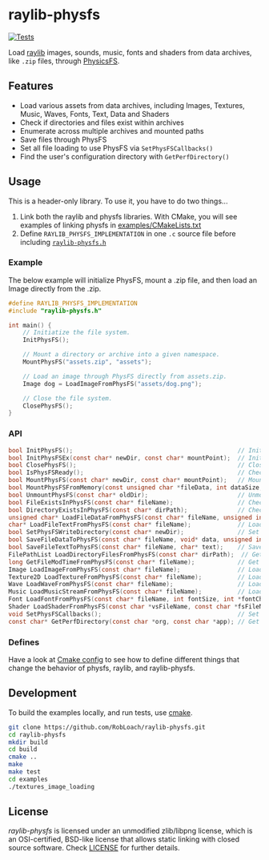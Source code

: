# raylib-physfs

[![Tests](https://github.com/RobLoach/raylib-physfs/actions/workflows/Tests.yml/badge.svg)](https://github.com/RobLoach/raylib-physfs/actions/workflows/Tests.yml)

Load [raylib](https://www.raylib.com/) images, sounds, music, fonts and shaders from data archives, like `.zip` files, through [PhysicsFS](https://github.com/icculus/physfs).

## Features

- Load various assets from data archives, including Images, Textures, Music, Waves, Fonts, Text, Data and Shaders
- Check if directories and files exist within archives
- Enumerate across multiple archives and mounted paths
- Save files through PhysFS
- Set all file loading to use PhysFS via `SetPhysFSCallbacks()`
- Find the user's configuration directory with `GetPerfDirectory()`

## Usage

This is a header-only library. To use it, you have to do two things...

1. Link both the raylib and physfs libraries. With CMake, you will see examples of linking physfs in [examples/CMakeLists.txt](examples/CMakeLists.txt)
2. Define `RAYLIB_PHYSFS_IMPLEMENTATION` in one `.c` source file before including [`raylib-physfs.h`](include/raylib-physfs.h)

### Example

The below example will initialize PhysFS, mount a .zip file, and then load an Image directly from the .zip.

``` c
#define RAYLIB_PHYSFS_IMPLEMENTATION
#include "raylib-physfs.h"

int main() {
    // Initiatize the file system.
    InitPhysFS();

    // Mount a directory or archive into a given namespace.
    MountPhysFS("assets.zip", "assets");

    // Load an image through PhysFS directly from assets.zip.
    Image dog = LoadImageFromPhysFS("assets/dog.png");

    // Close the file system.
    ClosePhysFS();
}
```

### API

``` c
bool InitPhysFS();                                              // Initialize the PhysFS file system
bool InitPhysFSEx(const char* newDir, const char* mountPoint);  // Initialize the PhysFS file system with the given mount point.
bool ClosePhysFS();                                             // Close the PhysFS file system
bool IsPhysFSReady();                                           // Check if PhysFS has been initialized successfully
bool MountPhysFS(const char* newDir, const char* mountPoint);   // Mount the given directory or archive as a mount point
bool MountPhysFSFromMemory(const unsigned char *fileData, int dataSize, const char* newDir, const char* mountPoint);  // Mount the given file data as a mount point
bool UnmountPhysFS(const char* oldDir);                         // Unmounts the given directory
bool FileExistsInPhysFS(const char* fileName);                  // Check if the given file exists in PhysFS
bool DirectoryExistsInPhysFS(const char* dirPath);              // Check if the given directory exists in PhysFS
unsigned char* LoadFileDataFromPhysFS(const char* fileName, unsigned int* bytesRead);  // Load a data buffer from PhysFS (memory should be freed)
char* LoadFileTextFromPhysFS(const char* fileName);             // Load text from a file (memory should be freed)
bool SetPhysFSWriteDirectory(const char* newDir);               // Set the base directory where PhysFS should write files to (defaults to the current working directory)
bool SaveFileDataToPhysFS(const char* fileName, void* data, unsigned int bytesToWrite);  // Save the given file data in PhysFS
bool SaveFileTextToPhysFS(const char* fileName, char* text);    // Save the given file text in PhysFS
FilePathList LoadDirectoryFilesFromPhysFS(const char* dirPath);  // Get filenames in a directory path (memory should be freed)
long GetFileModTimeFromPhysFS(const char* fileName);            // Get file modification time (last write time) from PhysFS
Image LoadImageFromPhysFS(const char* fileName);                // Load an image from PhysFS
Texture2D LoadTextureFromPhysFS(const char* fileName);          // Load a texture from PhysFS
Wave LoadWaveFromPhysFS(const char* fileName);                  // Load wave data from PhysFS
Music LoadMusicStreamFromPhysFS(const char* fileName);          // Load music data from PhysFS
Font LoadFontFromPhysFS(const char* fileName, int fontSize, int *fontChars, int charsCount);  // Load a font from PhysFS
Shader LoadShaderFromPhysFS(const char *vsFileName, const char *fsFileName);  // Load shader from PhysFS
void SetPhysFSCallbacks();                                      // Set the raylib file loader/saver callbacks to use PhysFS
const char* GetPerfDirectory(const char *org, const char *app); // Get the user's current config directory for the application.
```

### Defines

Have a look at [Cmake config](CMakeLists.txt) to see how to define different things that change the behavior of physfs, raylib, and raylib-physfs.

## Development

To build the examples locally, and run tests, use [cmake](https://cmake.org/).

``` bash
git clone https://github.com/RobLoach/raylib-physfs.git
cd raylib-physfs
mkdir build
cd build
cmake ..
make
make test
cd examples
./textures_image_loading
```

## License

*raylib-physfs* is licensed under an unmodified zlib/libpng license, which is an OSI-certified, BSD-like license that allows static linking with closed source software. Check [LICENSE](LICENSE) for further details.
